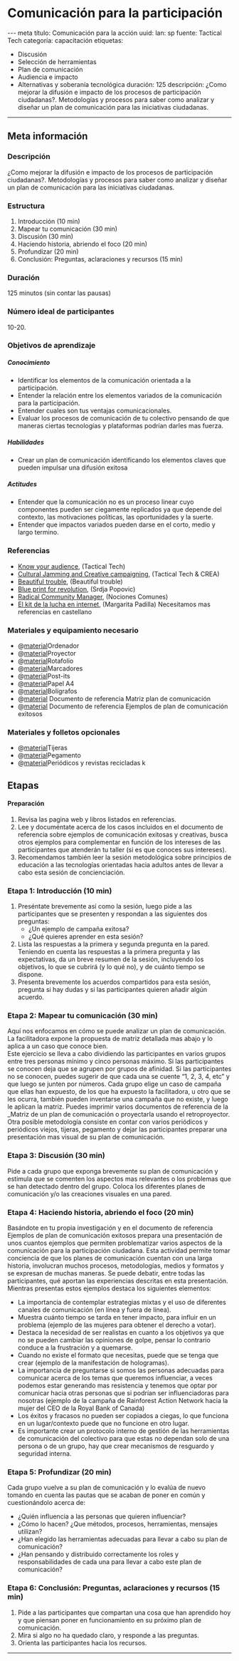 # Comunicación para la participación
--- meta
título:  Comunicación para la acción
uuid: 
lan: sp
fuente: Tactical Tech
categoría:  capacitación
etiquetas:
  - Discusión
  - Selección de herramientas
  - Plan de comunicación 
  - Audiencia e impacto
  - Alternativas y soberanía tecnológica
duración: 125
descripción: ¿Como mejorar la difusión e impacto de los procesos de participación ciudadanas?. Metodologías y procesos para saber como analizar y diseñar un plan de comunicación para las  iniciativas ciudadanas. 
---

## Meta información

### Descripción 
¿Como mejorar la difusión e impacto de los procesos de participación ciudadanas?. Metodologías y procesos para saber como analizar y diseñar un plan de comunicación para las  iniciativas ciudadanas. 

### Estructura
1. Introducción (10 min)
2. Mapear tu comunicación (30 min)
3. Discusión (30 min)
4. Haciendo historia, abriendo el foco (20 min)
5. Profundizar (20 min)
6. Conclusión: Preguntas, aclaraciones y recursos (15 min)

### Duración
125 minutos (sin contar las pausas)

### Número ideal de participantes 
10-20.

### Objetivos de aprendizaje
##### Conocimiento
- Identificar los elementos de la comunicación orientada a la participación. 
- Entender la relación entre los elementos variados de la comunicación para la participación.
- Entender cuales son tus ventajas comunicacionales.
-  Evaluar los procesos de comunicación de tu colectivo pensando de que maneras ciertas tecnologías y plataformas podrían darles mas fuerza.

##### Habilidades
- Crear un plan de comunicación identificando los elementos claves que pueden impulsar una difusión exitosa 

##### Actitudes
-  Entender que la comunicación no es un proceso linear cuyo componentes pueden ser ciegamente replicados ya que depende del contexto, las motivaciones políticas, las oportunidades y la suerte.
- Entender que impactos variados pueden darse en el corto, medio y largo termino.

### Referencias
- [Know your audience](https://womensrights.informationactivism.org/en/basics/your-audience), (Tactical Tech)
- [Cultural Jamming and Creative campaigning](https://womensrights.informationactivism.org/en/strategies/culture-jamming-and-creative-campaigning), (Tactical Tech & CREA)
- [Beautiful trouble](http://beautifultrouble.org/), (Beautiful trouble)
- [Blue print for revolution](http://www.blueprintforrevolution.com/), (Srdja Popovic)
- [Radical Community Manager](https://nocionescomunes.wordpress.com/2012/09/24/rcm2012/), (Nociones Comunes)
- [El kit de la lucha en internet](https://www.traficantes.net/libros/el-kit-de-la-lucha-en-internet), (Margarita Padilla)
Necesitamos mas referencias en castellano

### Materiales y equipamiento necesario
- @[material]()Ordenador
- @[material]()Proyector
- @[material]()Rotafolio
- @[material]()Marcadores
- @[material]()Post-its
- @[material]()Papel A4
- @[material]()Bolígrafos
- @[material]() Documento de referencia Matriz plan de comunicación
- @[material]() Documento de referencia Ejemplos de plan de comunicación exitosos 

### Materiales y folletos opcionales
- @[material]()Tijeras
- @[material]()Pegamento
- @[material]()Periódicos y revistas recicladas
k
## Etapas

#### Preparación
1. Revisa las pagina web y libros listados en referencias.
2. Lee y documéntate acerca de los casos incluidos en el documento de referencia sobre ejemplos de comunicación exitosas y creativas, busca otros ejemplos para complementar en función de los intereses de las participantes que atenderán tu taller (si es que conoces sus intereses).
3. Recomendamos también leer la sesión metodológica sobre principios de educación a las tecnologías orientadas hacia adultos antes de llevar a cabo esta sesión de concienciación. 

### Etapa 1: Introducción (10 min)
1. Preséntate brevemente así como la sesión, luego pide a las participantes que se presenten y respondan a las siguientes dos preguntas:
	 - ¿Un ejemplo de campaña exitosa?  
	 - ¿Qué quieres aprender en esta sesión?
2. Lista las respuestas a la primera y segunda pregunta en la pared. Teniendo en cuenta las respuestas a la primera pregunta y las expectativas, da un breve resumen de la sesión, incluyendo los objetivos, lo que se cubrirá (y lo qué no), y de cuánto tiempo se dispone.
3. Presenta brevemente los acuerdos compartidos para esta sesión, pregunta si hay dudas y si las participantes quieren añadir algún acuerdo. 

### Etapa 2: Mapear tu comunicación (30 min)
Aquí nos enfocamos en cómo se puede analizar un plan de comunicación. La facilitadora expone la propuesta de matriz detallada mas abajo y lo aplica a un caso que conoce bien.  
Este ejercicio se lleva a cabo dividiendo las participantes en varios grupos entre tres personas mínimo y cinco personas máximo. Si las participantes se conocen deja que se agrupen por grupos de afinidad. Si las participantes no se conocen, puedes sugerir de que cada una se cuente “1, 2, 3, 4, etc” y que luego se junten por números. 
Cada grupo elige un caso de campaña que ellas han expuesto, de los que ha expuesto la facilitadora, u otro que se les ocurra, también pueden inventarse una campaña que no existe, y luego le aplican la matriz. 
Puedes imprimir varios documentos de referencia de la _Matriz de un plan de comunicación o proyectarla usando el retroproyector. Otra posible metodología consiste en contar con varios periódicos y periódicos viejos, tijeras, pegamento y dejar las participantes preparar una presentación mas visual de su plan de comunicación. 

### Etapa 3: Discusión (30 min)
Pide a cada grupo que exponga brevemente su plan de comunicación y estimula que se comenten los aspectos mas relevantes o los problemas que se han detectado dentro del grupo. Coloca los diferentes planes de comunicación y/o las creaciones visuales en una pared. 

### Etapa 4: Haciendo historia, abriendo el foco (20 min)
Basándote en tu propia investigación y en el documento de referencia Ejemplos de plan de comunicación exitosos prepara una presentación de unos cuantos ejemplos que permiten problematizar varios aspectos de la comunicación para la participación ciudadana. Esta actividad permite tomar conciencia de que los planes de comunicación cuentan con una larga historia, involucran muchos procesos, metodologías, medios y formatos y se expresan de muchas maneras. Se puede debatir, entre todas las participantes, qué aportan las experiencias descritas en esta presentación. 
Mientras presentas estos ejemplos destaca los siguientes elementos:
- La importancia de contemplar estrategias mixtas y el uso de diferentes canales de comunicación (en línea y fuera de línea).
- Muestra cuánto tiempo se tarda en tener impacto, para influir en un problema (ejemplo de las mujeres para obtener el derecho a votar). 
- Destaca la necesidad de ser realistas en cuanto a los objetivos ya que no se pueden cambiar las opiniones de golpe, pensar lo contrario conduce a la frustración y a quemarse.  
- Cuando no existe el formato que necesitas, puede que se tenga que crear (ejemplo de la manifestación de hologramas). 
-  La importancia de preguntarse si somos las personas adecuadas para comunicar acerca de los temas que queremos influenciar, a veces podemos estar generando mas resistencia y tenemos que optar por comunicar hacia otras personas que si podrían ser influenciadoras para nosotras (ejemplo  de la campaña de Rainforest Action Network hacia la mujer del CEO de la Royal Bank of Canada) 
- Los éxitos y fracasos no pueden ser copiados a ciegas, lo que funciona en un lugar/contexto puede que no funcione en otro lugar.
- Es importante crear un protocolo interno de gestión de las herramientas de comunicación del colectivo para que estas no dependan solo de una persona o de un grupo, hay que crear mecanismos de resguardo y seguridad interna.

### Etapa 5: Profundizar (20 min)
Cada grupo vuelve a su plan de comunicación y lo evalúa de nuevo tomando en cuenta las pautas que se acaban de poner en común y cuestionándolo acerca de:
- ¿Quién influencia a las personas que quieren influenciar?
- ¿Cómo lo hacen? ¿Que métodos, procesos, herramientas, mensajes utilizan?
- ¿Han elegido las herramientas adecuadas para llevar a cabo su plan de comunicación? 
- ¿Han pensando y distribuido correctamente los roles y responsabilidades de cada una para llevar a cabo este plan de comunicación?

### Etapa 6:  Conclusión: Preguntas, aclaraciones y recursos  (15 min)
1. Pide a las participantes que compartan una cosa que han aprendido hoy y que piensan poner en funcionamiento en su próximo plan de comunicación.
2. Mira si algo no ha quedado claro, y responde a las preguntas.
3. Orienta las participantes hacia los recursos.

-------------------------------
<!---
BCN_currículo/Capacitación/TEMPLATE
-->
